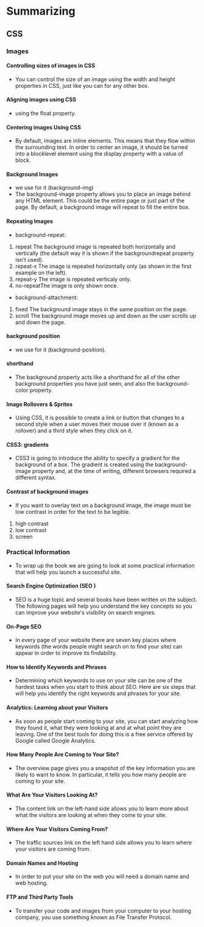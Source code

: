 # Summarizing

## CSS

### Images

#### Controlling sizes of images in CSS
* You can control the size of an image using the width and height properties in CSS, just like you can for any other box.


#### Aligning images using CSS
* using the float property.


#### Centering images Using CSS 
* By default, images are inline elements. This means that they flow within the surrounding text. In order to center an image, it should be turned into a blocklevel element using the display property with a value of block.


#### Background Images
* we use for it (background-img)
* The background-image property allows you to place an image behind any HTML element. This could be the entire page or just part of the page. By default, a background image will repeat to fill the entire box.


#### Repeating Images
* background-repeat:
1. repeat The background image is repeated both horizontally and vertically (the default way it is shown if the backgroundrepeat property isn't used).
2. repeat-x The image is repeated horizontally only (as shown in the first example on the left).
3. repeat-y The image is repeated verticaly only.
4. no-repeatThe image is only shown once.
* background-attachment:
1. fixed The background image stays in the same position on the page.
2. scroll The background image moves up and down as the user scrolls up and down the page.


#### background position
* we use for it (background-position).


#### shorthand 
* The background property acts like a shorthand for all of the other background properties you have just seen, and also the background-color property.


#### Image Rollovers & Sprites
* Using CSS, it is possible to create a link or button that changes to a second style when a user moves their mouse over it (known as a rollover) and a third style when they click on it.


#### CSS3: gradients
* CSS3 is going to introduce the ability to specify a gradient for the background of a box. The gradient is created using the background-image property and, at the time of writing, different browsers required a different syntax.


#### Contrast of background images 
* If you want to overlay text on a background image, the image must be low contrast in order for the text to be legible.
1. high contrast
2. low contrast
3. screen



### Practical Information
* To wrap up the book we are going to look at some practical information that will help you launch a successful site.



#### Search Engine Optimization (SEO ) 
* SEO is a huge topic and several books have been written on the subject. The following pages will help you understand the key concepts so you can improve your website's visibility on search engines.


#### On-Page SEO 
* In every page of your website there are seven key places where keywords (the words people might search on to find your site) can appear in order to improve its findability.




#### How to Identify Keywords and Phrases 
* Determining which keywords to use on your site can be one of the hardest tasks when you start to think about SEO. Here are six steps that will help you identify the right keywords and phrases for your site.


#### Analytics: Learning about your Visitors 
* As soon as people start coming to your site, you can start analyzing how they found it, what they were looking at and at what point they are leaving. One of the best tools for doing this is a free service offered by Google called Google Analytics.



#### How Many People Are Coming to Your Site? 
* The overview page gives you a snapshot of the key information you are likely to want to know. In particular, it tells you how many people are coming to your site.


#### What Are Your Visitors Looking At?
* The content link on the left-hand side allows you to learn more about what the visitors are looking at when they come to your site.


#### Where Are Your Visitors Coming From?
* The traffic sources link on the left hand side allows you to learn where your visitors are coming from.


#### Domain Names and Hosting
* In order to put your site on the web you will need a domain name and web hosting.


#### FTP and Third Party Tools
* To transfer your code and images from your computer to your hosting company, you use something known as File Transfer Protocol.

